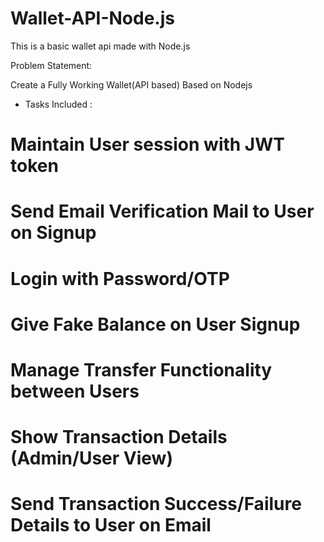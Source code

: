 # Wallet-API-Node.js
This is a basic wallet api made with Node.js

Problem Statement:

Create a Fully Working Wallet(API based) Based on Nodejs

- Tasks Included : 
# Maintain User session with JWT token
# Send Email Verification Mail to User on Signup
# Login with Password/OTP
# Give Fake Balance on User Signup
# Manage Transfer Functionality between Users
# Show Transaction Details (Admin/User View)
# Send Transaction Success/Failure Details to User on Email
